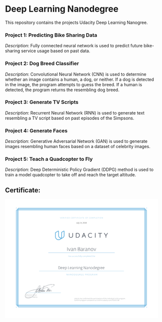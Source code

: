 # Deep Learning Nanodegree

This repository contains the projects Udacity Deep Learning Nanogree.

### Project 1: Predicting Bike Sharing Data
*Description*: Fully connected neural network is used to predict future bike-sharing service usage based on past data.

### Project 2: Dog Breed Classifier
*Description*: Convolutional Neural Network (CNN) is used to determine whether an image contains a human, a dog, or neither. If a dog is detected in the image, the program attempts to guess the breed. If a human is detected, the program returns the resembling dog breed.

### Project 3: Generate TV Scripts
*Description*: Recurrent Neural Network (RNN) is used to generate text resembling a TV script based on past episodes of the Simpsons.

### Project 4: Generate Faces
*Description*: Generative Adversarial Network (GAN) is used to generate images resembling human faces based on a dataset of celebrity images.

### Project 5: Teach a Quadcopter to Fly
*Description*: Deep Deterministic Policy Gradient (DDPG) method is used to train a model quadcopter to take off and reach the target altitude.


## Certificate:
![Screenshot](certificate.jpg)